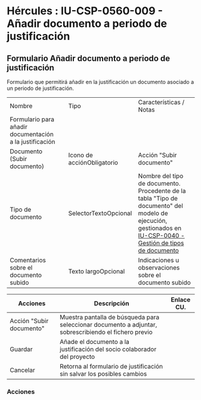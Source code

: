 # Hércules : IU\-CSP\-0560\-009 \- Añadir documento a periodo de justificación



## Formulario Añadir documento a periodo de justificación

Formulario que permitirá añadir en la justificación un documento asociado a un periodo de justificación.



|  | | | |
| --- | --- | --- | --- |
| Nombre | | Tipo | Características / Notas |
| Formulario para añadir documentación a la justificación | | | |
| Documento (Subir documento) | | Icono de acciónObligatorio | Acción "Subir documento" |
| Tipo de documento | | SelectorTextoOpcional | Nombre del tipo de documento. Procedente de la tabla "Tipo de documento" del modelo de ejecución, gestionados en [IU\-CSP\-0040 \- Gestión de tipos de documento](/hercules/sgi-sistema-de-gestion-de-investigacion/requisitos-y-analisis-funcional/analisis-funcional-sgi-hercules/csp-modulo-de-convocatorias-ayudas-solicitudes-proyectos-y-contratos-y-grupos-de-investigacion/csp-interfaz-de-usuario/iu-csp-0040-gestion-de-tipos-de-documento/index.md "/hercules/sgi-sistema-de-gestion-de-investigacion/requisitos-y-analisis-funcional/analisis-funcional-sgi-hercules/csp-modulo-de-convocatorias-ayudas-solicitudes-proyectos-y-contratos-y-grupos-de-investigacion/csp-interfaz-de-usuario/iu-csp-0040-gestion-de-tipos-de-documento/index.md") |
| Comentarios sobre el documento subido | | Texto largoOpcional | Indicaciones u observaciones sobre el documento subido |



| Acciones | Descripción | Enlace CU. |
| --- | --- | --- |
| Acción "Subir documento" | Muestra pantalla de búsqueda para seleccionar documento a adjuntar, sobrescribiendo el fichero previo |  |
| Guardar | Añade el documento a la justificación del socio colaborador del proyecto |  |
| Cancelar | Retorna al formulario de justificación sin salvar los posibles cambios |  |

### Acciones

  
  
  
  
  
  





